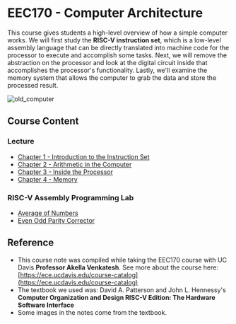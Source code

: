 # EEC170 - Computer Architecture

This course gives students a high-level overview of how a simple computer works.
We will first study the **RISC-V instruction set**, which is a low-level assembly language that can be directly translated into machine code for the processor to execute and accomplish some tasks. Next, we will remove the abstraction on the processor and look at the digital circuit inside that accomplishes the processor's functionality. Lastly, we'll examine the memory system that allows the computer to grab the data and store the processed result.

![old_computer](https://github.com/ttwag/EEC170-Computer_Architecture/assets/113254272/53668e52-6ca7-4d40-a97a-dbd08a8a8022)


## Course Content
### Lecture
* [Chapter 1 - Introduction to the Instruction Set](./lecture/Chapter1.md)
* [Chapter 2 - Arithmetic in the Computer](./lecture/Chapter2.md)
* [Chapter 3 - Inside the Processor](./lecture/Chapter3.md)
* [Chapter 4 - Memory](./lecture/Chapter4.md)

### RISC-V Assembly Programming Lab
* [Average of Numbers](./lab/lab1/Lab1_average.S)
* [Even Odd Parity Corrector](./lab/lab2/lab2_parity.S)

## Reference
* This course note was compiled while taking the EEC170 course with UC Davis **Professor Akella Venkatesh**. See more about the course here: [https://ece.ucdavis.edu/course-catalog](https://ece.ucdavis.edu/course-catalog)
* The textbook we used was: David A. Patterson and John L. Hennessy's **Computer Organization and Design RISC-V Edition: The Hardware Software Interface**
* Some images in the notes come from the textbook.
